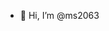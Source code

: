 - 👋 Hi, I’m @ms2063


<!---
ms2063/ms2063 is a ✨ special ✨ repository because its `README.md` (this file) appears on your GitHub profile.
You can click the Preview link to take a look at your changes.
--->
